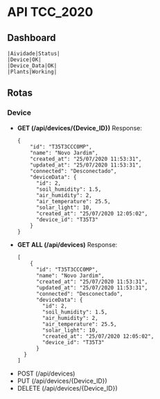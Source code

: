 # API TCC_2020

## Dashboard

    |Aividade|Status|
    |Device|OK|
    |Device_Data|OK|
    |Plants|Working|

## Rotas

### Device

- **GET (/api/devices/{Device_ID})**
	Response:
	```
	{
        "id": "T35T3CCC0MP",
        "name": "Novo Jardim",
        "created_at": "25/07/2020 11:53:31",
        "updated_at": "25/07/2020 11:53:31",
        "connected": "Desconectado",
        "deviceData": {
          "id": 2,
          "soil_humidity": 1.5,
          "air_humidity": 2,
          "air_temperature": 25.5,
          "solar_light": 10,
          "created_at": "25/07/2020 12:05:02",
          "device_id": "T35T3"
        }
	}
	```
- **GET ALL (/api/devices)**
  Response:
  ```
  [
      {
        "id": "T35T3CCC0MP",
        "name": "Novo Jardim",
        "created_at": "25/07/2020 11:53:31",
        "updated_at": "25/07/2020 11:53:31",
        "connected": "Desconectado",
        "deviceData": {
          "id": 2,
          "soil_humidity": 1.5,
          "air_humidity": 2,
          "air_temperature": 25.5,
          "solar_light": 10,
          "created_at": "25/07/2020 12:05:02",
          "device_id": "T35T3"
        }
	}
  ]
  ```
- POST (/api/devices)
- PUT (/api/devices/{Device_ID})
- DELETE (/api/devices/{Device_ID})